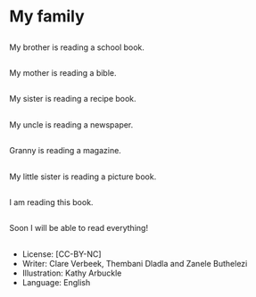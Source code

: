 # My family

##
My brother is reading a
school book.

##
My mother is reading a
bible.

##
My sister is reading a
recipe book.

##
My uncle is reading a
newspaper.

##
Granny is reading a
magazine.

##
My little sister is
reading a picture book.

##
I am reading this book.

##
Soon I will be able to
read everything!

##
* License: [CC-BY-NC]
* Writer: Clare Verbeek, Thembani Dladla and Zanele Buthelezi
* Illustration: Kathy Arbuckle
* Language: English
